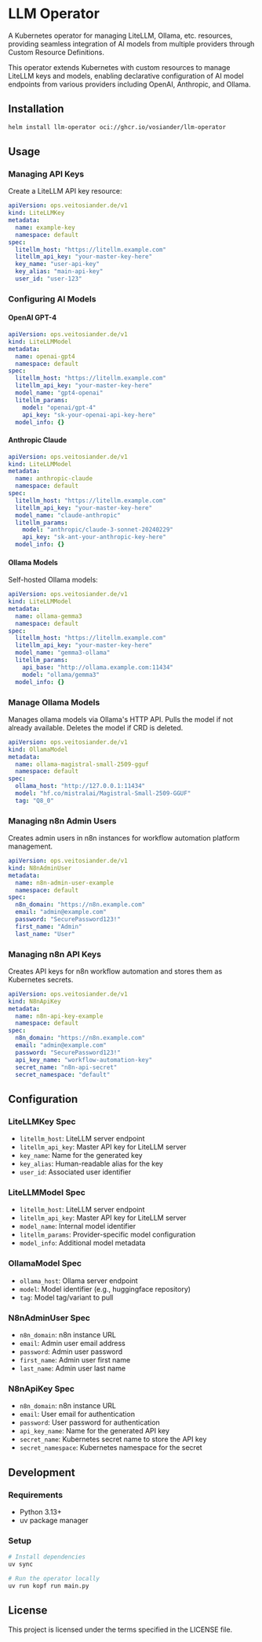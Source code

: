 # LLM Operator

A Kubernetes operator for managing LiteLLM, Ollama, etc. resources, providing seamless integration of AI models from multiple providers through Custom Resource Definitions.

This operator extends Kubernetes with custom resources to manage LiteLLM keys and models, enabling declarative configuration of AI model endpoints from various providers including OpenAI, Anthropic, and Ollama.

## Installation

```bash
helm install llm-operator oci://ghcr.io/vosiander/llm-operator
```

## Usage

### Managing API Keys

Create a LiteLLM API key resource:

```yaml
apiVersion: ops.veitosiander.de/v1
kind: LiteLLMKey
metadata:
  name: example-key
  namespace: default
spec:
  litellm_host: "https://litellm.example.com"
  litellm_api_key: "your-master-key-here"
  key_name: "user-api-key"
  key_alias: "main-api-key"
  user_id: "user-123"
```

### Configuring AI Models

#### OpenAI GPT-4

```yaml
apiVersion: ops.veitosiander.de/v1
kind: LiteLLMModel
metadata:
  name: openai-gpt4
  namespace: default
spec:
  litellm_host: "https://litellm.example.com"
  litellm_api_key: "your-master-key-here"
  model_name: "gpt4-openai"
  litellm_params:
    model: "openai/gpt-4"
    api_key: "sk-your-openai-api-key-here"
  model_info: {}
```

#### Anthropic Claude

```yaml
apiVersion: ops.veitosiander.de/v1
kind: LiteLLMModel
metadata:
  name: anthropic-claude
  namespace: default
spec:
  litellm_host: "https://litellm.example.com"
  litellm_api_key: "your-master-key-here"
  model_name: "claude-anthropic"
  litellm_params:
    model: "anthropic/claude-3-sonnet-20240229"
    api_key: "sk-ant-your-anthropic-key-here"
  model_info: {}
```

#### Ollama Models

Self-hosted Ollama models:

```yaml
apiVersion: ops.veitosiander.de/v1
kind: LiteLLMModel
metadata:
  name: ollama-gemma3
  namespace: default
spec:
  litellm_host: "https://litellm.example.com"
  litellm_api_key: "your-master-key-here"
  model_name: "gemma3-ollama"
  litellm_params:
    api_base: "http://ollama.example.com:11434"
    model: "ollama/gemma3"
  model_info: {}
```

### Manage Ollama Models

Manages ollama models via Ollama's HTTP API. Pulls the model if not already available. Deletes the model if CRD is deleted.

```yaml
apiVersion: ops.veitosiander.de/v1
kind: OllamaModel
metadata:
  name: ollama-magistral-small-2509-gguf
  namespace: default
spec:
  ollama_host: "http://127.0.0.1:11434"
  model: "hf.co/mistralai/Magistral-Small-2509-GGUF"
  tag: "Q8_0"
```

### Managing n8n Admin Users

Creates admin users in n8n instances for workflow automation platform management.

```yaml
apiVersion: ops.veitosiander.de/v1
kind: N8nAdminUser
metadata:
  name: n8n-admin-user-example
  namespace: default
spec:
  n8n_domain: "https://n8n.example.com"
  email: "admin@example.com"
  password: "SecurePassword123!"
  first_name: "Admin"
  last_name: "User"
```

### Managing n8n API Keys

Creates API keys for n8n workflow automation and stores them as Kubernetes secrets.

```yaml
apiVersion: ops.veitosiander.de/v1
kind: N8nApiKey
metadata:
  name: n8n-api-key-example
  namespace: default
spec:
  n8n_domain: "https://n8n.example.com"
  email: "admin@example.com"
  password: "SecurePassword123!"
  api_key_name: "workflow-automation-key"
  secret_name: "n8n-api-secret"
  secret_namespace: "default"
```

## Configuration

### LiteLLMKey Spec

- `litellm_host`: LiteLLM server endpoint
- `litellm_api_key`: Master API key for LiteLLM server
- `key_name`: Name for the generated key
- `key_alias`: Human-readable alias for the key
- `user_id`: Associated user identifier

### LiteLLMModel Spec

- `litellm_host`: LiteLLM server endpoint
- `litellm_api_key`: Master API key for LiteLLM server
- `model_name`: Internal model identifier
- `litellm_params`: Provider-specific model configuration
- `model_info`: Additional model metadata

### OllamaModel Spec

- `ollama_host`: Ollama server endpoint
- `model`: Model identifier (e.g., huggingface repository)
- `tag`: Model tag/variant to pull

### N8nAdminUser Spec

- `n8n_domain`: n8n instance URL
- `email`: Admin user email address
- `password`: Admin user password
- `first_name`: Admin user first name
- `last_name`: Admin user last name

### N8nApiKey Spec

- `n8n_domain`: n8n instance URL
- `email`: User email for authentication
- `password`: User password for authentication
- `api_key_name`: Name for the generated API key
- `secret_name`: Kubernetes secret name to store the API key
- `secret_namespace`: Kubernetes namespace for the secret

## Development

### Requirements

- Python 3.13+
- uv package manager

### Setup

```bash
# Install dependencies
uv sync

# Run the operator locally
uv run kopf run main.py
```

## License

This project is licensed under the terms specified in the LICENSE file.
